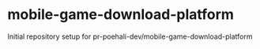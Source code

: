 # mobile-game-download-platform

Initial repository setup for pr-poehali-dev/mobile-game-download-platform